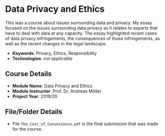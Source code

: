 # Data Privacy and Ethics

This was a course about issues surrounding data and privacy. My essay focused on the issues surrounding data privacy as it relates to experts that have to deal with data at any capacity. The essay highlighted recent cases of data privacy infringements, the consequences of those infringements, as well as the recent changes in the legal landscape.

- **Keywords**: Privacy, Ethics, Responsibility
- **Technologies**: *not applicable*

## Course Details

- **Module Name**: Data Privacy and Ethics
- **Module Instructor**: Prof. Dr. Andreas Möller
- **Project Year**: 2019/20

## File/Folder Details

- File `The_Cost_of_Convenience.pdf` is the final submission that was made for the course.
